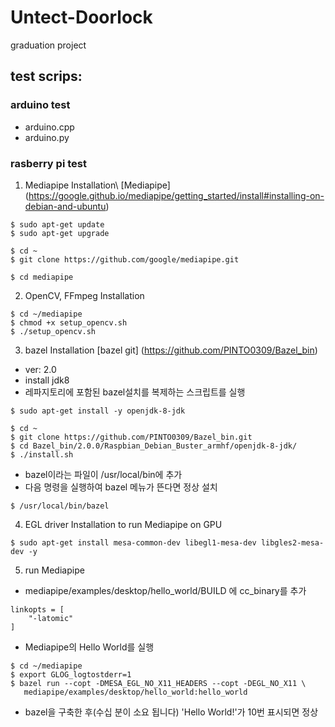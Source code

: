 # Untect-Doorlock
graduation project

## test scrips: ##
### arduino test ###
- arduino.cpp
- arduino.py

### rasberry pi test ###
1. Mediapipe Installation\\
[Mediapipe] (https://google.github.io/mediapipe/getting_started/install#installing-on-debian-and-ubuntu)
```
$ sudo apt-get update
$ sudo apt-get upgrade

$ cd ~
$ git clone https://github.com/google/mediapipe.git

$ cd mediapipe
```

2. OpenCV, FFmpeg Installation
```
$ cd ~/mediapipe
$ chmod +x setup_opencv.sh
$ ./setup_opencv.sh
```

3. bazel Installation
[bazel git] (https://github.com/PINTO0309/Bazel_bin)
 - ver: 2.0
 - install jdk8
 - 레파지토리에 포함된 bazel설치를 복제하는 스크립트를 실행
```
$ sudo apt-get install -y openjdk-8-jdk

$ cd ~
$ git clone https://github.com/PINTO0309/Bazel_bin.git
$ cd Bazel_bin/2.0.0/Raspbian_Debian_Buster_armhf/openjdk-8-jdk/
$ ./install.sh

```
 - bazel이라는 파일이 /usr/local/bin에 추가
 - 다음 명령을 실행하여 bazel 메뉴가 뜬다면 정상 설치 
 ```
 $ /usr/local/bin/bazel
 ```
 
4. EGL driver Installation to run Mediapipe on GPU
```
$ sudo apt-get install mesa-common-dev libegl1-mesa-dev libgles2-mesa-dev -y
```
5. run Mediapipe
 - mediapipe/examples/desktop/hello_world/BUILD 에 cc_binary를 추가
```
linkopts = [
    "-latomic"
]
```
 - Mediapipe의 Hello World를 실행
 ```
$ cd ~/mediapipe
$ export GLOG_logtostderr=1
$ bazel run --copt -DMESA_EGL_NO_X11_HEADERS --copt -DEGL_NO_X11 \
    mediapipe/examples/desktop/hello_world:hello_world
 ```
  - bazel을 구축한 후(수십 분이 소요 됩니다) 'Hello World!'가 10번 표시되면 정상
